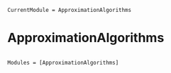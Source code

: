 ```@meta
CurrentModule = ApproximationAlgorithms
```

# ApproximationAlgorithms

```@index
```

```@autodocs
Modules = [ApproximationAlgorithms]
```
